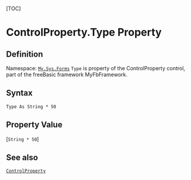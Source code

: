 [TOC]
# ControlProperty.Type Property

## Definition
Namespace: [`My.Sys.Forms`](My.Sys.Forms.md)
`Type` is property of the ControlProperty control, part of the freeBasic framework MyFbFramework.
## Syntax
```freeBasic
Type As String * 50
```
## Property Value
[`String * 50`]
## See also
[`ControlProperty`](ControlProperty.md)

